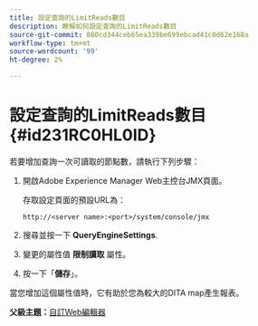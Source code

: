 ```yaml
---
title: 設定查詢的LimitReads數目
description: 瞭解如何設定查詢的LimitReads數目
source-git-commit: 880cd344ceb65ea339be699ebcad41c0d62e168a
workflow-type: tm+mt
source-wordcount: '99'
ht-degree: 2%

---
```


# 設定查詢的LimitReads數目 {#id231RC0HL0ID}

若要增加查詢一次可讀取的節點數，請執行下列步驟：

1. 開啟Adobe Experience Manager Web主控台JMX頁面。

   存取設定頁面的預設URL為：

   ```http
   http://<server name>:<port>/system/console/jmx
   ```

1. 搜尋並按一下 **QueryEngineSettings**.

1. 變更的屬性值 **限制讀取** 屬性。

1. 按一下「**儲存**」。


當您增加這個屬性值時，它有助於您為較大的DITA map產生報表。

**父級主題：**[&#x200B;自訂Web編輯器](conf-web-editor.md)

